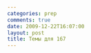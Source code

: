 ```yaml
---
categories: prep
comments: true
date: 2009-12-22T16:07:00
layout: post
title: Темы для 167
---
```


